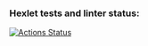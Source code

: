 ### Hexlet tests and linter status:
[![Actions Status](https://github.com/unforgiven30/php-project-45/workflows/hexlet-check/badge.svg)](https://github.com/unforgiven30/php-project-45/actions)